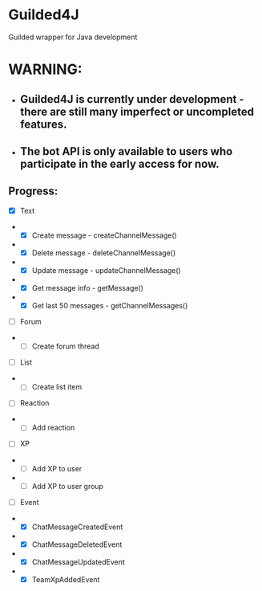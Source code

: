 # Guilded4J
Guilded wrapper for Java development
# WARNING:
- ## Guilded4J is currently under development - there are still many imperfect or uncompleted features.
- ## The bot API is only available to users who participate in the early access for now.

## Progress:

- [x] Text
- - [x] Create message - createChannelMessage()
- - [x] Delete message - deleteChannelMessage()
- - [x] Update message - updateChannelMessage()
- - [x] Get message info - getMessage()
- - [x] Get last 50 messages - getChannelMessages()
- [ ] Forum
- - [ ] Create forum thread
- [ ] List
- - [ ] Create list item
- [ ] Reaction
- - [ ] Add reaction
- [ ] XP
- - [ ] Add XP to user
- - [ ] Add XP to user group
- [ ] Event
- - [x] ChatMessageCreatedEvent
- - [x] ChatMessageDeletedEvent
- - [x] ChatMessageUpdatedEvent
- - [x] TeamXpAddedEvent
